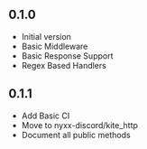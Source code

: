 ## 0.1.0

- Initial version
- Basic Middleware
- Basic Response Support
- Regex Based Handlers

## 0.1.1

- Add Basic CI
- Move to nyxx-discord/kite_http
- Document all public methods
